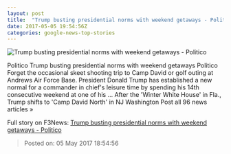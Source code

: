 ```yaml
---
layout: post
title:  "Trump busting presidential norms with weekend getaways - Politico"
date: 2017-05-05 19:54:56Z
categories: google-news-top-stories
---
```


![Trump busting presidential norms with weekend getaways - Politico](http://static.politico.com/d3/8b/88a93df1446195c31dc8775f4d00/17-donald-trump-30-ap-1160.jpg)

Politico Trump busting presidential norms with weekend getaways Politico Forget the occasional skeet shooting trip to Camp David or golf outing at Andrews Air Force Base. President Donald Trump has established a new normal for a commander in chief's leisure time by spending his 14th consecutive weekend at one of his ... After the 'Winter White House' in Fla., Trump shifts to 'Camp David North' in NJ Washington Post all 96 news articles »


Full story on F3News: [Trump busting presidential norms with weekend getaways - Politico](http://www.f3nws.com/n/uJQBJ)

> Posted on: 05 May 2017 18:54:56
